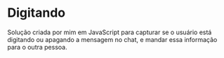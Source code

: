 # Digitando
Solução criada por mim em JavaScript para capturar se o usuário está digitando ou apagando a mensagem no chat, e mandar essa informação para o outra pessoa.

